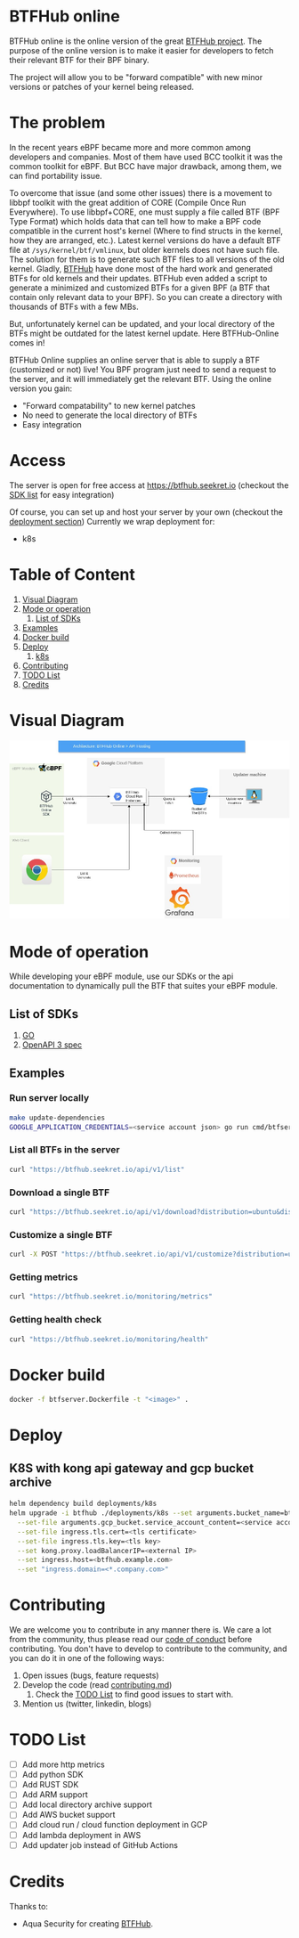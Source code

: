 # BTFHub online
BTFHub online is the online version of the great [BTFHub project](https://github.com/aquasecurity/btfhub).
The purpose of the online version is to make it easier for developers to fetch their relevant BTF for their BPF binary.

The project will allow you to be "forward compatible" with new minor versions or patches of your kernel being released.

# The problem
In the recent years eBPF became more and more common among developers and companies. Most of them have used BCC toolkit
it was the common toolkit for eBPF. But BCC have major drawback, among them, we can find portability issue.

To overcome that issue (and some other issues) there is a movement to libbpf toolkit with the great addition of CORE
(Compile Once Run Everywhere). To use libbpf+CORE, one must supply a file called BTF (BPF Type Format) which holds data
that can tell how to make a BPF code compatible in the current host's kernel (Where to find structs in the kernel, how 
they are arranged, etc.). Latest kernel versions do have a default BTF file at `/sys/kernel/btf/vmlinux`, but older kernels
does not have such file. The solution for them is to generate such BTF files to all versions of the old kernel.
Gladly, [BTFHub](https://github.com/aquasecurity/btfhub) have done most of the hard work and generated BTFs for old kernels
and their updates. BTFHub even added a script to generate a minimized and customized BTFs for a given BPF (a BTF that contain
only relevant data to your BPF). So you can create a directory with thousands of BTFs with a few MBs.

But, unfortunately kernel can be updated, and your local directory of the BTFs might be outdated for the latest kernel update.
Here BTFHub-Online comes in!

BTFHub Online supplies an online server that is able to supply a BTF (customized or not) live!
You BPF program just need to send a request to the server, and it will immediately get the relevant BTF.
Using the online version you gain:
* "Forward compatability" to new kernel patches
* No need to generate the local directory of BTFs
* Easy integration


# Access
The server is open for free access at https://btfhub.seekret.io (checkout the [SDK list](#list-of-sdks) for easy integration)

Of course, you can set up and host your server by your own (checkout the [deployment section](#deploy))
Currently we wrap deployment for:
* k8s

# Table of Content
1. [Visual Diagram](#visual-diagram)
2. [Mode or operation](#mode-of-operation)
   1. [List of SDKs](#list-of-sdks)
3. [Examples](#examples)
4. [Docker build](#docker-build)
5. [Deploy](#deploy)
   1. [k8s](#k8s-with-kong-api-gateway-and-gcp-bucket-archive)
6. [Contributing](#contributing)
7. [TODO List](#todo-list)
8. [Credits](#credits)

# Visual Diagram
![](docs/BTFHubOnline.jpg)

# Mode of operation
While developing your eBPF module, use our SDKs or the api documentation to dynamically pull the BTF that suites
your eBPF module.

## List of SDKs
1. [GO](https://github.com/seek-ret/btfhub-online-go)
2. [OpenAPI 3 spec](./docs/openapi.yaml)

## Examples
### Run server locally
```bash
make update-dependencies
GOOGLE_APPLICATION_CREDENTIALS=<service account json> go run cmd/btfserver/main.go -t ./tools -p 8080 -b <bucket name>
```

### List all BTFs in the server
```bash
curl "https://btfhub.seekret.io/api/v1/list"
```

### Download a single BTF
```bash
curl "https://btfhub.seekret.io/api/v1/download?distribution=ubuntu&distribution_version=20.04&kernel_version=5.11.0-1022-gcp&arch=x86_64" -o btf.tar.gz
```

### Customize a single BTF
```bash
curl -X POST "https://btfhub.seekret.io/api/v1/customize?distribution=ubuntu&distribution_version=20.04&kernel_version=5.11.0-1022-gcp&arch=x86_64" -F bpf=@<path to bpf.core.o> -o btf.tar.gz
```

### Getting metrics
```bash
curl "https://btfhub.seekret.io/monitoring/metrics"
```

### Getting health check
```bash
curl "https://btfhub.seekret.io/monitoring/health"
```

# Docker build

```bash
docker -f btfserver.Dockerfile -t "<image>" .
```

# Deploy
## K8S with kong api gateway and gcp bucket archive
```bash
helm dependency build deployments/k8s
helm upgrade -i btfhub ./deployments/k8s --set arguments.bucket_name=btfhub           \
  --set-file arguments.gcp_bucket.service_account_content=<service account json file> \
  --set-file ingress.tls.cert=<tls certificate>                                       \
  --set-file ingress.tls.key=<tls key>                                                \
  --set kong.proxy.loadBalancerIP=<external IP>                                       \
  --set ingress.host=<btfhub.example.com>                                             \
  --set "ingress.domain=<*.company.com>" 
```

# Contributing

We are welcome you to contribute in any manner there is.
We care a lot from the community, thus please read our [code of conduct](./CODE_OF_CONDUCT.md) before contributing.
You don't have to develop to contribute to the community, and you can do it in one of the following ways:

1. Open issues (bugs, feature requests)
2. Develop the code (read [contributing.md](./CONTRIBUTING.md))
   1. Check the [TODO List](#todo-list) to find good issues to start with.
3. Mention us (twitter, linkedin, blogs)

# TODO List
 - [ ] Add more http metrics
 - [ ] Add python SDK
 - [ ] Add RUST SDK
 - [ ] Add ARM support
 - [ ] Add local directory archive support
 - [ ] Add AWS bucket support
 - [ ] Add cloud run / cloud function deployment in GCP
 - [ ] Add lambda deployment in AWS
 - [ ] Add updater job instead of GitHub Actions

# Credits

Thanks to:

* Aqua Security for creating [BTFHub](https://github.com/aquasecurity/btfhub).